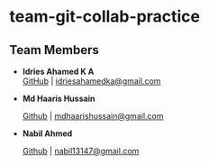 # team-git-collab-practice

## Team Members
- **Idries Ahamed K A**  
  [GitHub](https://github.com/1drie5) | idriesahamedka@gmail.com

- **Md Haaris Hussain**

   [Github](https://github.com/mdhaarishussain) | mdhaarishussain@gmail.com
  
- **Nabil Ahmed**

  [Github](https://github.com/terrarx) | nabil13147@gmail.com
